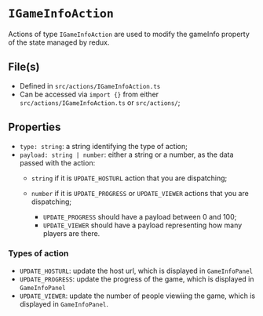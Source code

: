 # `IGameInfoAction`

Actions of type `IGameInfoAction` are used to modify the gameInfo property of the state managed by
redux. 

## File(s)

* Defined in `src/actions/IGameInfoAction.ts`
* Can be accessed via `import {}` from either `src/actions/IGameInfoAction.ts` or `src/actions/`;

## Properties

* `type: string`: a string identifying the type of action;
* `payload: string | number`: either a string or a number, as the data passed with the action:
    * `string` if it is `UPDATE_HOSTURL` action that you are dispatching;
    * `number` if it is `UPDATE_PROGRESS` or `UPDATE_VIEWER` actions that you are dispatching;
    
        * `UPDATE_PROGRESS` should have a payload between 0 and 100;
        * `UPDATE_VIEWER` should have a payload representing how many players are there.
        
### Types of action

* `UPDATE_HOSTURL`: update the host url, which is displayed in `GameInfoPanel`
* `UPDATE_PROGRESS`: update the progress of the game, which is displayed in `GameInfoPanel`
* `UPDATE_VIEWER`: update the number of people viewiing the game, which is displayed in `GameInfoPanel`.